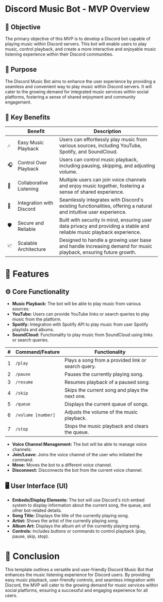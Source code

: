 # Discord Music Bot - MVP Overview

## 🎯 Objective

The primary objective of this MVP is to develop a Discord bot capable of playing music within Discord servers. This bot will enable users to play music, control playback, and create a more interactive and enjoyable music listening experience within their Discord communities.

## 🎯 Purpose

The Discord Music Bot aims to enhance the user experience by providing a seamless and convenient way to play music within Discord servers. It will cater to the growing demand for integrated music services within social platforms, fostering a sense of shared enjoyment and community engagement.

## 🌟 Key Benefits

| | Benefit | Description |
|----|--------------------------|--------------------------------------------------------------------------------------------------------------------|
| 🎶 | Easy Music Playback | Users can effortlessly play music from various sources, including YouTube, Spotify, and SoundCloud. |
| 🎧 | Control Over Playback | Users can control music playback, including pausing, skipping, and adjusting volume. |
| 👥 | Collaborative Listening | Multiple users can join voice channels and enjoy music together, fostering a sense of shared experience. |
| 🧰 | Integration with Discord | Seamlessly integrates with Discord's existing functionalities, offering a natural and intuitive user experience. |
| 🛡️ | Secure and Reliable | Built with security in mind, ensuring user data privacy and providing a stable and reliable music playback experience. |
| 📈 | Scalable Architecture | Designed to handle a growing user base and handle increasing demand for music playback, ensuring future growth. |

# 🚀 Features

## ⚙️ Core Functionality

- **Music Playback:** The bot will be able to play music from various sources:
- **YouTube:** Users can provide YouTube links or search queries to play music from the platform.
- **Spotify:** Integration with Spotify API to play music from user Spotify playlists and albums.
- **SoundCloud:** Functionality to play music from SoundCloud using links or search queries.

| # | Command/Feature | Functionality |
|----|---------------------|-------------------------------------------------|
| 1 | `/play` | Plays a song from a provided link or search query. |
| 2 | `/pause` | Pauses the currently playing song. |
| 3 | `/resume` | Resumes playback of a paused song. |
| 4 | `/skip` | Skips the current song and plays the next one. |
| 5 | `/queue` | Displays the current queue of songs. |
| 6 | `/volume [number]` | Adjusts the volume of the music playback. |
| 7 | `/stop` | Stops the music playback and clears the queue. |

- **Voice Channel Management:** The bot will be able to manage voice channels:
- **Join/Leave:** Joins the voice channel of the user who initiated the command.
- **Move:** Moves the bot to a different voice channel.
- **Disconnect:** Disconnects the bot from the current voice channel.

## 🖥️ User Interface (UI)

- **Embeds/Display Elements:** The bot will use Discord's rich embed system to display information about the current song, the queue, and other bot-related details.
- **Song Title:** Displays the title of the currently playing song.
- **Artist:** Shows the artist of the currently playing song.
- **Album Art:** Displays the album art of the currently playing song.
- **Controls:** Includes buttons or commands to control playback (play, pause, skip, stop).

# 📝 Conclusion

This template outlines a versatile and user-friendly Discord Music Bot that enhances the music listening experience for Discord users. By providing easy music playback, user-friendly controls, and seamless integration with Discord, the MVP will cater to the growing demand for music services within social platforms, ensuring a successful and engaging experience for all users.
